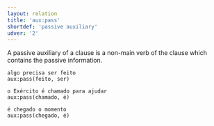 ```yaml
---
layout: relation
title: 'aux:pass'
shortdef: 'passive auxiliary'
udver: '2'
---
```


A passive auxiliary of a clause is a non-main verb of the clause which
contains the passive information.

~~~ sdparse
algo precisa ser feito
aux:pass(feito, ser)
~~~

~~~ sdparse
o Exército é chamado para ajudar
aux:pass(chamado, é)
~~~

~~~ sdparse
é chegado o momento
aux:pass(chegado, é)
~~~
<!-- Interlanguage links updated St lis 3 20:58:41 CET 2021 -->
